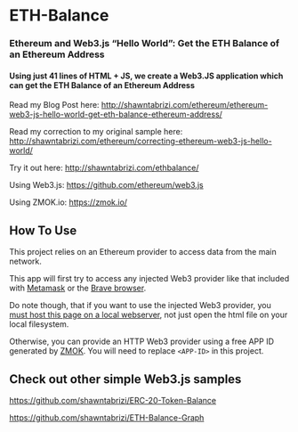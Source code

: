 # ETH-Balance
### Ethereum and Web3.js “Hello World”: Get the ETH Balance of an Ethereum Address
#### Using just 41 lines of HTML + JS, we create a Web3.JS application which can get the ETH Balance of an Ethereum Address

Read my Blog Post here: http://shawntabrizi.com/ethereum/ethereum-web3-js-hello-world-get-eth-balance-ethereum-address/

Read my correction to my original sample here: http://shawntabrizi.com/ethereum/correcting-ethereum-web3-js-hello-world/

Try it out here: http://shawntabrizi.com/ethbalance/

Using Web3.js: https://github.com/ethereum/web3.js

Using ZMOK.io: https://zmok.io/

## How To Use

This project relies on an Ethereum provider to access data from the main network.

This app will first try to access any injected Web3 provider like that included with [Metamask](https://metamask.io/) or the [Brave browser](https://brave.com/).

Do note though, that if you want to use the injected Web3 provider, you [must host this page on a local webserver](https://ethereum.stackexchange.com/questions/46399/unable-to-connect-to-metamask-using-web3), not just open the html file on your local filesystem.

Otherwise, you can provide an HTTP Web3 provider using a free APP ID generated by [ZMOK](https://zmok.io/). You will need to replace `<APP-ID>` in this project.


## Check out other simple Web3.js samples
https://github.com/shawntabrizi/ERC-20-Token-Balance

https://github.com/shawntabrizi/ETH-Balance-Graph
